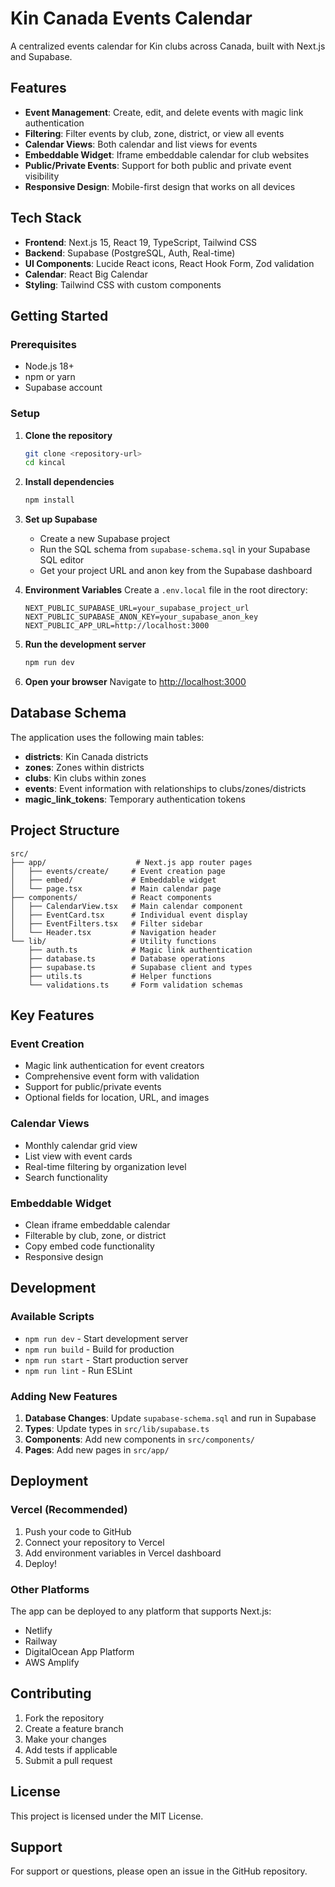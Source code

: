 # Kin Canada Events Calendar

A centralized events calendar for Kin clubs across Canada, built with Next.js and Supabase.

<!-- Deployment trigger -->

## Features

- **Event Management**: Create, edit, and delete events with magic link authentication
- **Filtering**: Filter events by club, zone, district, or view all events
- **Calendar Views**: Both calendar and list views for events
- **Embeddable Widget**: Iframe embeddable calendar for club websites
- **Public/Private Events**: Support for both public and private event visibility
- **Responsive Design**: Mobile-first design that works on all devices

## Tech Stack

- **Frontend**: Next.js 15, React 19, TypeScript, Tailwind CSS
- **Backend**: Supabase (PostgreSQL, Auth, Real-time)
- **UI Components**: Lucide React icons, React Hook Form, Zod validation
- **Calendar**: React Big Calendar
- **Styling**: Tailwind CSS with custom components

## Getting Started

### Prerequisites

- Node.js 18+ 
- npm or yarn
- Supabase account

### Setup

1. **Clone the repository**
   ```bash
   git clone <repository-url>
   cd kincal
   ```

2. **Install dependencies**
   ```bash
   npm install
   ```

3. **Set up Supabase**
   - Create a new Supabase project
   - Run the SQL schema from `supabase-schema.sql` in your Supabase SQL editor
   - Get your project URL and anon key from the Supabase dashboard

4. **Environment Variables**
   Create a `.env.local` file in the root directory:
   ```env
   NEXT_PUBLIC_SUPABASE_URL=your_supabase_project_url
   NEXT_PUBLIC_SUPABASE_ANON_KEY=your_supabase_anon_key
   NEXT_PUBLIC_APP_URL=http://localhost:3000
   ```

5. **Run the development server**
   ```bash
   npm run dev
   ```

6. **Open your browser**
   Navigate to [http://localhost:3000](http://localhost:3000)

## Database Schema

The application uses the following main tables:

- **districts**: Kin Canada districts
- **zones**: Zones within districts  
- **clubs**: Kin clubs within zones
- **events**: Event information with relationships to clubs/zones/districts
- **magic_link_tokens**: Temporary authentication tokens

## Project Structure

```
src/
├── app/                    # Next.js app router pages
│   ├── events/create/     # Event creation page
│   ├── embed/             # Embeddable widget
│   └── page.tsx           # Main calendar page
├── components/            # React components
│   ├── CalendarView.tsx   # Main calendar component
│   ├── EventCard.tsx      # Individual event display
│   ├── EventFilters.tsx   # Filter sidebar
│   └── Header.tsx         # Navigation header
└── lib/                   # Utility functions
    ├── auth.ts            # Magic link authentication
    ├── database.ts        # Database operations
    ├── supabase.ts        # Supabase client and types
    ├── utils.ts           # Helper functions
    └── validations.ts     # Form validation schemas
```

## Key Features

### Event Creation
- Magic link authentication for event creators
- Comprehensive event form with validation
- Support for public/private events
- Optional fields for location, URL, and images

### Calendar Views
- Monthly calendar grid view
- List view with event cards
- Real-time filtering by organization level
- Search functionality

### Embeddable Widget
- Clean iframe embeddable calendar
- Filterable by club, zone, or district
- Copy embed code functionality
- Responsive design

## Development

### Available Scripts

- `npm run dev` - Start development server
- `npm run build` - Build for production
- `npm run start` - Start production server
- `npm run lint` - Run ESLint

### Adding New Features

1. **Database Changes**: Update `supabase-schema.sql` and run in Supabase
2. **Types**: Update types in `src/lib/supabase.ts`
3. **Components**: Add new components in `src/components/`
4. **Pages**: Add new pages in `src/app/`

## Deployment

### Vercel (Recommended)

1. Push your code to GitHub
2. Connect your repository to Vercel
3. Add environment variables in Vercel dashboard
4. Deploy!

### Other Platforms

The app can be deployed to any platform that supports Next.js:
- Netlify
- Railway
- DigitalOcean App Platform
- AWS Amplify

## Contributing

1. Fork the repository
2. Create a feature branch
3. Make your changes
4. Add tests if applicable
5. Submit a pull request

## License

This project is licensed under the MIT License.

## Support

For support or questions, please open an issue in the GitHub repository.
